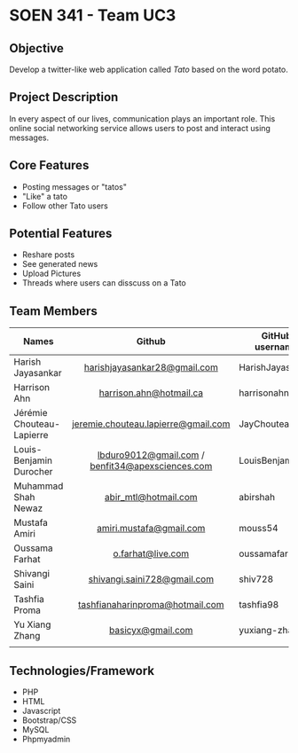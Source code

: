 

# SOEN 341 - Team UC3

## Objective

Develop a twitter-like web application called *Tato* based on the word potato.

## Project Description

In every aspect of our lives, communication plays an important role. This online social networking service allows users to post and interact using messages.

## Core Features

* Posting messages or "tatos"
* "Like" a tato
* Follow other Tato users

## Potential Features

* Reshare posts
* See generated news
* Upload Pictures
* Threads where users can disscuss on a Tato


## Team Members

| Names                     | Github                                           | GitHub username |
| -------------             | :-------------:                                  | --------        |
| Harish Jayasankar         | harishjayasankar28@gmail.com                     | HarishJayasankar|
| Harrison Ahn              | harrison.ahn@hotmail.ca                          | harrisonahn     |
| Jérémie Chouteau-Lapierre | jeremie.chouteau.lapierre@gmail.com              |  JayChouteau    |
| Louis-Benjamin Durocher   | lbduro9012@gmail.com / benfit34@apexsciences.com | LouisBenjamin   |
| Muhammad Shah Newaz       | abir_mtl@hotmail.com                             | abirshah        |
| Mustafa Amiri             | amiri.mustafa@gmail.com                          | mouss54         |
| Oussama Farhat            | o.farhat@live.com                                | oussamafarhat   |
| Shivangi Saini            | shivangi.saini728@gmail.com                      | shiv728         |
| Tashfia Proma             | tashfianaharinproma@hotmail.com                  | tashfia98       |
| Yu Xiang Zhang            | basicyx@gmail.com                                | yuxiang-zhang   |
|                           |                                                  |                 |


## Technologies/Framework

* PHP
* HTML
* Javascript
* Bootstrap/CSS
* MySQL
* Phpmyadmin
